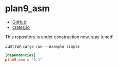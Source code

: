 # plan9_asm

- [GitHub](https://github.com/ggvm-org/plan9_asm)
- [crates.io](https://crates.io/crates/plan9_asm)

This repository is under construction now, stay tuned!

Just run `cargo run --example simple`

```toml
[dependencies]
plan9_asm = "0.1"
```
